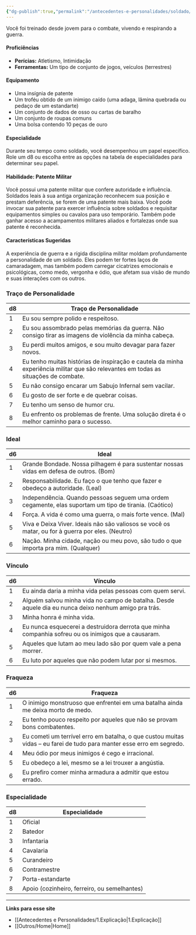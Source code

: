 ```yaml
---
{"dg-publish":true,"permalink":"/antecedentes-e-personalidades/soldado/","tags":["Antecedentes","Soldado"]}
---
```


Você foi treinado desde jovem para o combate, vivendo e respirando a guerra.

#### Proficiências
- **Perícias:** Atletismo, Intimidação
- **Ferramentas:** Um tipo de conjunto de jogos, veículos (terrestres)

#### Equipamento
- Uma insígnia de patente
- Um troféu obtido de um inimigo caído (uma adaga, lâmina quebrada ou pedaço de um estandarte)
- Um conjunto de dados de osso ou cartas de baralho
- Um conjunto de roupas comuns
- Uma bolsa contendo 10 peças de ouro

#### Especialidade
Durante seu tempo como soldado, você desempenhou um papel específico. Role um d8 ou escolha entre as opções na tabela de especialidades para determinar seu papel.

#### Habilidade: Patente Militar
Você possui uma patente militar que confere autoridade e influência. Soldados leais à sua antiga organização reconhecem sua posição e prestam deferência, se forem de uma patente mais baixa. Você pode invocar sua patente para exercer influência sobre soldados e requisitar equipamentos simples ou cavalos para uso temporário. Também pode ganhar acesso a acampamentos militares aliados e fortalezas onde sua patente é reconhecida.

#### Características Sugeridas
A experiência de guerra e a rígida disciplina militar moldam profundamente a personalidade de um soldado. Eles podem ter fortes laços de camaradagem, mas também podem carregar cicatrizes emocionais e psicológicas, como medo, vergonha e ódio, que afetam sua visão de mundo e suas interações com os outros.

### Traço de Personalidade

| d8 | Traço de Personalidade                                                                  |
|----|-----------------------------------------------------------------------------------------|
| 1  | Eu sou sempre polido e respeitoso.                                                      |
| 2  | Eu sou assombrado pelas memórias da guerra. Não consigo tirar as imagens de violência da minha cabeça. |
| 3  | Eu perdi muitos amigos, e sou muito devagar para fazer novos.                          |
| 4  | Eu tenho muitas histórias de inspiração e cautela da minha experiência militar que são relevantes em todas as situações de combate. |
| 5  | Eu não consigo encarar um Sabujo Infernal sem vacilar.                                  |
| 6  | Eu gosto de ser forte e de quebrar coisas.                                              |
| 7  | Eu tenho um senso de humor cru.                                                         |
| 8  | Eu enfrento os problemas de frente. Uma solução direta é o melhor caminho para o sucesso. |

### Ideal

| d6 | Ideal                                                                                      |
|----|--------------------------------------------------------------------------------------------|
| 1  | Grande Bondade. Nossa pilhagem é para sustentar nossas vidas em defesa de outros. (Bom)   |
| 2  | Responsabilidade. Eu faço o que tenho que fazer e obedeço a autoridade. (Leal)            |
| 3  | Independência. Quando pessoas seguem uma ordem cegamente, elas suportam um tipo de tirania. (Caótico) |
| 4  | Força. A vida é como uma guerra, o mais forte vence. (Mal)                               |
| 5  | Viva e Deixa Viver. Ideais não são valiosos se você os matar, ou for à guerra por eles. (Neutro) |
| 6  | Nação. Minha cidade, nação ou meu povo, são tudo o que importa pra mim. (Qualquer)        |

### Vínculo

| d6 | Vínculo                                                                                  |
|----|------------------------------------------------------------------------------------------|
| 1  | Eu ainda daria a minha vida pelas pessoas com quem servi.                               |
| 2  | Alguém salvou minha vida no campo de batalha. Desde aquele dia eu nunca deixo nenhum amigo pra trás. |
| 3  | Minha honra é minha vida.                                                                 |
| 4  | Eu nunca esquecerei a destruidora derrota que minha companhia sofreu ou os inimigos que a causaram. |
| 5  | Aqueles que lutam ao meu lado são por quem vale a pena morrer.                           |
| 6  | Eu luto por aqueles que não podem lutar por si mesmos.                                  |

### Fraqueza

| d6 | Fraqueza                                                                                  |
|----|------------------------------------------------------------------------------------------|
| 1  | O inimigo monstruoso que enfrentei em uma batalha ainda me deixa morto de medo.         |
| 2  | Eu tenho pouco respeito por aqueles que não se provam bons combatentes.                 |
| 3  | Eu cometi um terrível erro em batalha, o que custou muitas vidas – eu farei de tudo para manter esse erro em segredo. |
| 4  | Meu ódio por meus inimigos é cego e irracional.                                          |
| 5  | Eu obedeço a lei, mesmo se a lei trouxer a angústia.                                     |
| 6  | Eu prefiro comer minha armadura a admitir que estou errado.                             |

### Especialidade

| d8 | Especialidade                                                                         |
|----|---------------------------------------------------------------------------------------|
| 1  | Oficial                                                                               |
| 2  | Batedor                                                                               |
| 3  | Infantaria                                                                            |
| 4  | Cavalaria                                                                            |
| 5  | Curandeiro                                                                           |
| 6  | Contramestre                                                                          |
| 7  | Porta-estandarte                                                                       |
| 8  | Apoio (cozinheiro, ferreiro, ou semelhantes)                                           |
___
**Links para esse site**
- [[Antecedentes e Personalidades/1.Explicação\|1.Explicação]]
- [[Outros/Home\|Home]]